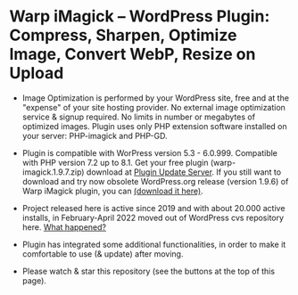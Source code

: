 # Warp iMagick – WordPress Plugin: Compress, Sharpen, Optimize Image, Convert WebP, Resize on Upload

* Image Optimization is performed by your WordPress site, free and at the "expense" of your site hosting provider. No external image optimization service & signup required. No limits in number or megabytes of optimized images. Plugin uses only PHP extension software installed on your server: PHP-imagick and PHP-GD.

* Plugin is compatible with WorPress version 5.3 - 6.0.999. Compatible with PHP version 7.2 up to 8.1. Get your free plugin (warp-imagick.1.9.7.zip) download at [Plugin Update Server](https://warp-imagick.pagespeed.club/). If you still want to download and try now obsolete WordPress.org release (version 1.9.6) of Warp iMagick plugin, you can [(download it here)](https://downloads.wordpress.org/plugin/warp-imagick.1.9.6.zip).

* Project released here is active since 2019 and with about 20.000 active installs, in February-April 2022 moved out of WordPress cvs repository here. [What happened?](https://wordpress.org/support/topic/what-happened-50/)

* Plugin has integrated some additional functionalities, in order to make it comfortable to use (& update) after moving.

* Please watch & star this repository (see the buttons at the top of this page).
